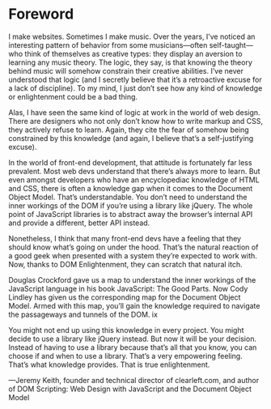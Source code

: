 # Foreword

I make websites. Sometimes I make music. Over the years, I’ve noticed an interesting pattern of behavior from some musicians—often self-taught—who think of themselves as creative types: they display an aversion to learning any music theory. The logic, they say, is that knowing the theory behind music will somehow constrain their creative abilities. I’ve never understood that logic (and I secretly believe that it’s a retroactive excuse for a lack of discipline). To my mind, I just don’t see how any kind of knowledge or enlightenment could be a bad thing.

Alas, I have seen the same kind of logic at work in the world of web design. There are designers who not only don’t know how to write markup and CSS, they actively refuse to learn. Again, they cite the fear of somehow being constrained by this knowledge (and again, I believe that’s a self-justifying excuse).

In the world of front-end development, that attitude is fortunately far less prevalent. Most web devs understand that there’s always more to learn. But even amongst developers who have an encyclopediac knowledge of HTML and CSS, there is often a knowledge gap when it comes to the Document Object Model. That’s understandable. You don’t need to understand the inner workings of the DOM if you’re using a library like jQuery. The whole point of JavaScript libraries is to abstract away the browser’s internal API and provide a different, better API instead.

Nonetheless, I think that many front-end devs have a feeling that they should know what’s going on under the hood. That’s the natural reaction of a good geek when presented with a system they’re expected to work with. Now, thanks to DOM Enlightenment, they can scratch that natural itch.

Douglas Crockford gave us a map to understand the inner workings of the JavaScript language in his book JavaScript: The Good Parts. Now Cody Lindley has given us the corresponding map for the Document Object Model. Armed with this map, you’ll gain the knowledge required to navigate the passageways and tunnels of the DOM. ix

You might not end up using this knowledge in every project. You might decide to use a library like jQuery instead. But now it will be your decision. Instead of having to use a library because that’s all that you know, you can choose if and when to use a library. That’s a very empowering feeling. That’s what knowledge provides. That is true enlightenment.

—Jeremy Keith, founder and technical director of clearleft.com, and author of DOM Scripting: Web Design with JavaScript and the Document Object Model


